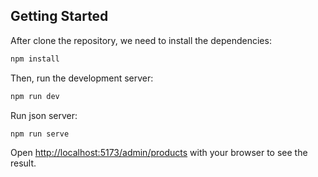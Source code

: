 

## Getting Started

After clone the repository, we need to install the dependencies:

```bash
npm install
```

Then, run the development server:

```bash
npm run dev
```

Run json server:

```npm run serve ```

Open [http://localhost:5173/admin/products](http://localhost:5173/admin/products) with your browser to see the result.